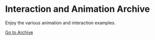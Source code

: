 # Interaction and Animation Archive
Enjoy the various animation and interaction examples.

[Go to Archive](https://gyofeel.github.io/interaction-and-animation-archive/)
